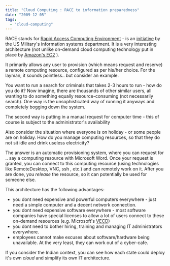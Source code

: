 ```yaml
---
title: "Cloud Computing : RACE to information preparedness"
date: "2009-12-05"
tags: 
  - "cloud-computing"
---
```


RACE stands for [Rapid Access Computing Environment](http://www.disa.mil/race/) - is an [initiative](http://www.datacenterknowledge.com/archives/2009/12/04/dod-cloud-will-save-us-hundreds-of-millions/) by the US Military's information systems department. It is a very interesting architecture (not unlike on-demand cloud computing technology put in place by [Amazon's EC2](http://en.wikipedia.org/wiki/EC2) ).

It primarily allows any user to provision (which means request and reserve) a remote computing resource, configured as per his/her choice. For the layman, it sounds pointless.. but consider an example.

You want to run a search for criminals that takes 2-3 hours to run - how do you do it? Now imagine, there are thousands of other similar users, all wanting to do something equally resource-consuming (not necessarily search). One way is the unsophisticated way of running it anyways and completely bogging down the system.

The second way is putting in a manual request for computer time - this of course is subject to the administrator's availability

Also consider the situation where everyone is on holiday - or some people are on holiday. How do you manage computing resources, so that they do not sit idle and drink useless electricity?

The answer is an automatic provisioning system, where you can request for .. say a computing resource with Microsoft Word. Once your request is granted, you can connect to this computing resource (using technologies like RemoteDesktop, VNC, ssh , etc.) and can remotely work on it. After you are done, you _release_ the resource, so it can potentially be used for someone else.

This architecture has the following advantages:

- you dont need expensive and powerful computers everywhere - just need a simple computer and a decent network connection.
- you dont need expensive software everywhere - most software companies have special licenses to allow a lot of users connect to these on-demand resources (e.g. Microsoft's [VECD](http://download.microsoft.com/download/D/3/B/D3BDC684-7A7A-4847-9A8C-4A4C8907C38E/VECD_Licensing_Guide_English_090208.pdf))
- you dont need to bother hiring, training and managing IT administrators everywhere.
- employees cannot make excuses about software/hardware being unavailable. At the very least, they can work out of a cyber-cafe.

If you consider the Indian context, you can see how each state could deploy it's own _cloud_ and simplify its own IT architecture.
